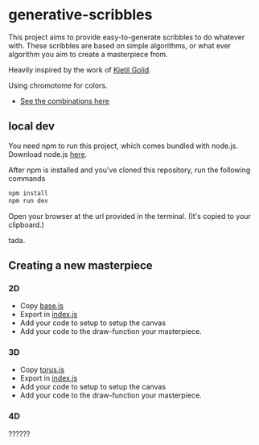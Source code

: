 # generative-scribbles

This project aims to provide easy-to-generate scribbles to do whatever with. These scribbles are based on simple algorithms, or what ever algorithm you aim to create a masterpiece from. 

Heavily inspired by the work of [Kjetil Golid](https://github.com/kgolid).

Using chromotome for colors. 
- [See the combinations here](https://kgolid.github.io/chromotome-site/)


## local dev

You need npm to run this project, which comes bundled with node.js.\
Download node.js [here](https://nodejs.org/en/download/).

After npm is installed and you've cloned this repository, run the following commands

```bash
npm install
npm run dev
```

Open your browser at the url provided in the terminal. (It's copied to your clipboard.)

tada.

## Creating a new masterpiece

### 2D

* Copy [base.js](./src/algos/base.js)
* Export in [index.js](./src/algos/index.js)
* Add your code to setup to setup the canvas
* Add your code to the draw-function your masterpiece.

### 3D 

* Copy [torus.js](./src/algos/base.js)
* Export in [index.js](./src/algos/index.js)
* Add your code to setup to setup the canvas
* Add your code to the draw-function your masterpiece.

### 4D

??????
